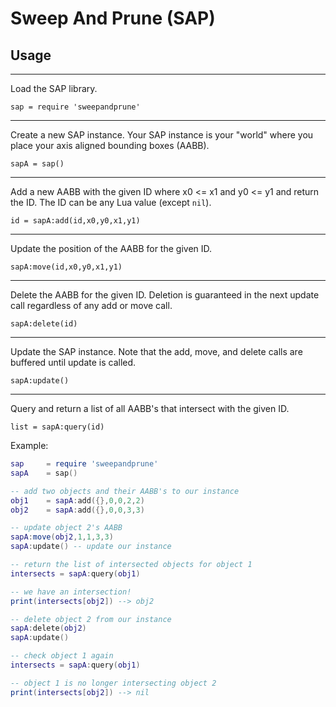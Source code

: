 # Sweep And Prune (SAP)

## Usage

---
Load the SAP library.

	sap = require 'sweepandprune'

---
Create a new SAP instance. Your SAP instance is your "world" where you place your axis aligned bounding boxes (AABB).

	sapA = sap()

---
Add a new AABB with the given ID where x0 <= x1 and y0 <= y1 and return the ID. The ID can be any Lua value (except `nil`).

	id = sapA:add(id,x0,y0,x1,y1)

---
Update the position of the AABB for the given ID.

	sapA:move(id,x0,y0,x1,y1)

---
Delete the AABB for the given ID. Deletion is guaranteed in the next update call regardless of any add or move call.

	sapA:delete(id)

---
Update the SAP instance. Note that the add, move, and delete calls are buffered until update is called.

	sapA:update()

---
Query and return a list of all AABB's that intersect with the given ID.


`list = sapA:query(id)`

Example:

````lua
sap 	= require 'sweepandprune'
sapA 	= sap()

-- add two objects and their AABB's to our instance
obj1	= sapA:add({},0,0,2,2)
obj2	= sapA:add({},0,0,3,3)

-- update object 2's AABB
sapA:move(obj2,1,1,3,3)
sapA:update() -- update our instance

-- return the list of intersected objects for object 1
intersects = sapA:query(obj1)

-- we have an intersection!
print(intersects[obj2]) --> obj2

-- delete object 2 from our instance
sapA:delete(obj2)
sapA:update()

-- check object 1 again
intersects = sapA:query(obj1)

-- object 1 is no longer intersecting object 2
print(intersects[obj2]) --> nil
````